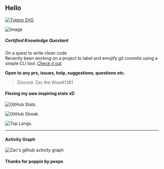 ## Hello

[![Typing SVG](https://readme-typing-svg.herokuapp.com?color=%23C321F7&lines=Welcome;A+non-master...;Surrounded+by+masters...;Will+eventually+become+a+master...;Or+at+least+seem+like+one)](https://git.io/typing-svg)

![Image](https://i.imgur.com/ERfeux3.png)  

##### Certified Knowledge Questant

On a quest to write clean code  
Recently been working on a project to label and emojify git commits using a simple CLI tool. [Check it out](https://github.com/TechWiz-3/git-commit-emojis)  

**Open to any prs, issues, help, suggestions, questions etc.**  
  
>Discord: Zac the Wise#1381

<!-- SORRY, BUT IF YOU'RE READING THIS.... YOU'RE SUS-->
#### Flexing my awe inspiring stats xD
<!--[![wakatime](https://wakatime.com/badge/user/ca36faea-acc3-45d7-acc1-fb14861b9144.svg)](https://wakatime.com/@ca36faea-acc3-45d7-acc1-fb14861b9144)-->

<!-- bruh ur still reading lmao -->
![GitHub Stats](https://github-readme-stats.vercel.app/api?username=TechWiz-3&theme=jolly). 

![GitHub Streak](http://github-readme-streak-stats.herokuapp.com?user=TechWiz-3&theme=synthwave&date_format=M%20j%5B%2C%20Y%5D). 

![Top Langs](https://github-readme-stats.vercel.app/api/top-langs/?username=TechWiz-3&theme=jolly&layout=compact). 

<hr></hr>

#### Activity Graph

![Zac's github activity graph](https://activity-graph.herokuapp.com/graph?username=TechWiz-3&theme=github)


#### Thanks for poppin by peeps

<!--
**TechWiz-3/TechWiz-3** is a ✨ _special_ ✨ repository because its `README.md` (this file) appears on your GitHub profile.

Here are some ideas to get you started:

- 🔭 I’m currently working on ...
- 🌱 I’m currently learning ...
- 👯 I’m looking to collaborate on ...
- 🤔 I’m looking for help with ...
- 💬 Ask me about ...
- 📫 How to reach me: ...
- 😄 Pronouns: ...
- ⚡ Fun fact: ...
-->




